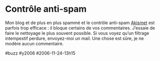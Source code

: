 # Contrôle anti-spam

Mon blog et de plus en plus spammé et le contrôle anti-spam [Akismet](http://akismet.com) est parfois trop efficace : il bloque certains de vos commentaires. J’essaie de faire le nettoyage le plus souvent possible. Si vous voyez qu’un filtrage intempestif perdure, envoyez-moi un mail. Une chose est sûre, je ne modère aucun commentaire.

#buzz #y2006 #2006-11-24-13h15
